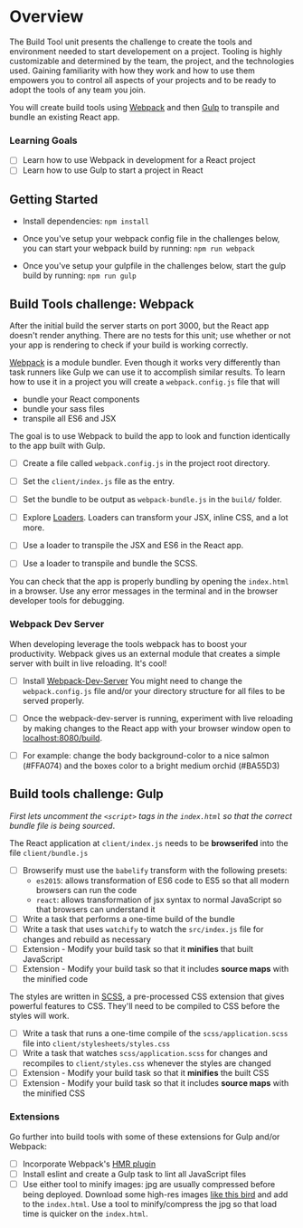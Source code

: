# Overview

The Build Tool unit presents the challenge to create the tools and environment needed to start developement on a project. Tooling is highly customizable and determined by the team, the project, and the technologies used. Gaining familiarity with how they work and how to use them empowers you to control all aspects of your projects and to be ready to adopt the tools of any team you join.

You will create build tools using [Webpack](http://webpack.github.io/) and then [Gulp](http://www.gulpjs) to transpile and bundle an existing React app.

### Learning Goals

- [ ] Learn how to use Webpack in development for a React project
- [ ] Learn how to use Gulp to start a project in React

## Getting Started
- Install dependencies: `npm install`

- Once you've setup your webpack config file in the challenges below, you can start your webpack build by running: `npm run webpack`

- Once you've setup your gulpfile in the challenges below, start the gulp build by running: `npm run gulp`

## Build Tools challenge: Webpack

After the initial build the server starts on port 3000, but the React app doesn't render anything. There are no tests for this unit; use whether or not your app is rendering to check if your build is working correctly.

[Webpack](https://webpack.js.org/) is a module bundler. Even though it works very differently than task runners like Gulp we can use it to accomplish similar results. To learn how to use it in a project you will create a `webpack.config.js` file that will 
- bundle your React components
- bundle your sass files
- transpile all ES6 and JSX

The goal is to use Webpack to build the app to look and function identically to the app built with Gulp.

- [ ] Create a file called `webpack.config.js` in the project root directory.

- [ ] Set the `client/index.js` file as the entry.

- [ ] Set the bundle to be output as `webpack-bundle.js` in the `build/` folder. 

- [ ] Explore [Loaders](https://webpack.js.org/concepts/loaders/). Loaders can transform your JSX, inline CSS, and a lot more.

- [ ] Use a loader to transpile the JSX and ES6 in the React app.

- [ ] Use a loader to transpile and bundle the SCSS.

You can check that the app is properly bundling by opening the `index.html` in a browser. Use any error messages in the terminal and in the browser developer tools for debugging.

### Webpack Dev Server

When developing leverage the tools webpack has to boost your productivity. Webpack gives us an external module that creates a simple server with built in live reloading. It's cool!

- [ ] Install [Webpack-Dev-Server](https://github.com/webpack/webpack-dev-server) You might need to change the `webpack.config.js` file and/or your directory structure for all files to be served properly.
- [ ] Once the webpack-dev-server is running, experiment with live reloading by making changes to the React app with your browser window open to [localhost:8080/build](http://localhost:3000/build).
- [ ] For example: change the body background-color to a nice salmon (#FFA074) and the boxes color to a bright medium orchid (#BA55D3)


## Build tools challenge: Gulp

<em>First lets uncomment the `<script>` tags in the `index.html` so that the correct bundle file is being sourced</em>.

The React application at `client/index.js` needs to be <b>browserifed</b> into the file `client/bundle.js`

- [ ] Browserify must use the `babelify` transform with the following presets:
  - `es2015`: allows transformation of ES6 code to ES5 so that all modern browsers can run the code
  - `react`: allows transformation of </b>jsx</b> syntax to normal JavaScript so that browsers can understand it
- [ ] Write a task that performs a one-time build of the bundle
- [ ] Write a task that uses `watchify` to watch the `src/index.js` file for changes and rebuild as necessary
- [ ] Extension - Modify your build task so that it <b>minifies</b> that built JavaScript
- [ ] Extension - Modify your build task so that it includes <b>source maps</b> with the minified code

The styles are written in [SCSS](http://sass-lang.com/guide), a pre-processed CSS extension that gives powerful features to CSS. They'll need to be compiled to CSS before the styles will work.

- [ ] Write a task that runs a one-time compile of the `scss/application.scss` file into `client/stylesheets/styles.css`
- [ ] Write a task that watches `scss/application.scss` for changes and recompiles to `client/styles.css` whenever the styles are changed
- [ ] Extension - Modify your build task so that it <b>minifies</b> the built CSS
- [ ] Extension - Modify your build task so that it includes <b>source maps</b> with the minified CSS

### Extensions

Go further into build tools with some of these extensions for Gulp and/or Webpack:

- [ ] Incorporate Webpack's [HMR plugin](https://webpack.github.io/docs/hot-module-replacement.html)
- [ ] Install eslint and create a Gulp task to lint all JavaScript files
- [ ] Use either tool to minify images: jpg are usually compressed before being deployed. Download some high-res images [like this bird](https://commons.wikimedia.org/wiki/Category:Colorful_birds#/media/File:Schwarzk%C3%B6pfchen.JPG) and add to the `index.html`. Use a tool to minify/compress the jpg so that load time is quicker on the `index.html`.
